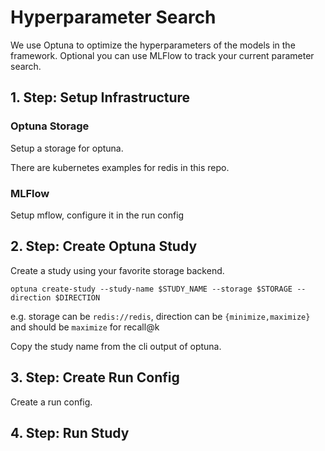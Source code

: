# Hyperparameter Search

We use Optuna to optimize the hyperparameters of the models in the framework.
Optional you can use MLFlow to track your current parameter search.

## 1. Step: Setup Infrastructure

### Optuna Storage

Setup a storage for optuna.

There are kubernetes examples for redis in this repo.

### MLFlow

Setup mflow, configure it in the run config

## 2. Step: Create Optuna Study

Create a study using your favorite storage backend.

```
optuna create-study --study-name $STUDY_NAME --storage $STORAGE --direction $DIRECTION
```

e.g. storage can be `redis://redis`, direction can be `{minimize,maximize}` and should be `maximize` for recall@k

Copy the study name from the cli output of optuna.


## 3. Step: Create Run Config

Create a run config.


## 4. Step: Run Study